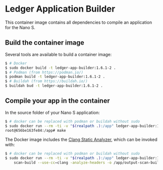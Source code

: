 # Ledger Application Builder

This container image contains all dependencies to compile an application for the Nano S.

## Build the container image

Several tools are available to build a container image:

```bash
$ # Docker
$ sudo docker build -t ledger-app-builder:1.6.1-2 .
$ # Podman (from https://podman.io/)
$ podman build -t ledger-app-builder:1.6.1-2 .
$ # Buildah (from https://buildah.io/)
$ buildah bud -t ledger-app-builder:1.6.1-2 .
```

## Compile your app in the container

In the source folder of your Nano S application:

```bash
$ # docker can be replaced with podman or buildah without sudo
$ sudo docker run --rm -ti -v "$(realpath .):/app" ledger-app-builder:1.6.1-2
root@656be163fe84:/app# make
```

The Docker image includes the [Clang Static Analyzer](https://clang-analyzer.llvm.org/), which can be invoked with:

```bash
$ # docker can be replaced with podman or buildah without sudo
$ sudo docker run --rm -ti -v "$(realpath .):/app" ledger-app-builder:1.6.1-2 \
    scan-build --use-cc=clang -analyze-headers -o /app/output-scan-build make
```
